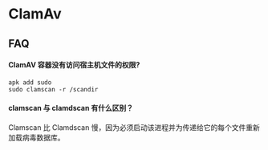# ClamAv



## FAQ

#### ClamAV 容器没有访问宿主机文件的权限?

```
apk add sudo
sudo clamscan -r /scandir
```

#### clamscan 与 clamdscan 有什么区别？

Clamscan 比 Clamdscan 慢，因为必须启动该进程并为传递给它的每个文件重新加载病毒数据库。
